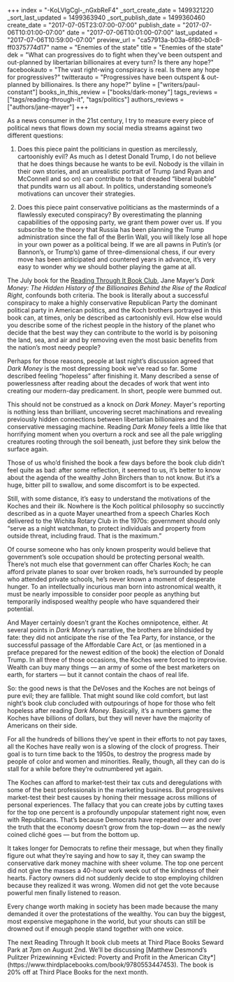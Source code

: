 +++
index = "-KoLVlgCgl-_nGxbReF4"
_sort_create_date = 1499321220
_sort_last_updated = 1499363940
_sort_publish_date = 1499360460
create_date = "2017-07-05T23:07:00-07:00"
publish_date = "2017-07-06T10:01:00-07:00"
date = "2017-07-06T10:01:00-07:00"
last_updated = "2017-07-06T10:59:00-07:00"
preview_url = "ca57913a-b03a-6f80-b0c8-ff0375774d17"
name = "Enemies of the state"
title = "Enemies of the state"
dek = "What can progressives do to fight when they've been outspent and out-planned by libertarian billionaires at every turn? Is there any hope?"
facebookauto = "The vast right-wing conspiracy is real. Is there any hope for progressives?"
twitterauto = "Progressives have been outspent & out-planned by billionaires. Is there any hope?"
byline = ["writers/paul-constant"]
books_in_this_review = ["books/dark-money"]
tags_reviews = ["tags/reading-through-it", "tags/politics"]
authors_reviews = ["authors/jane-mayer"]
+++

As a news consumer in the 21st century, I try to measure every piece of political news that flows down my social media streams against two different questions:

1. Does this piece paint the politicians in question as mercilessly, cartoonishly evil? As much as I detest Donald Trump, I do not believe that he does things because he wants to be evil. Nobody is the villain in their own stories, and an unrealistic portrait of Trump (and Ryan and McConnell and so on) can contribute to that dreaded “liberal bubble” that pundits warn us all about. In politics, understanding someone’s motivations can uncover their strategies.

2. Does this piece paint conservative politicians as the masterminds of a flawlessly executed conspiracy? By overestimating the planning capabilities of the opposing party, we grant them power over us. If you subscribe to the theory that Russia has been planning the Trump administration since the fall of the Berlin Wall, you will likely lose all hope in your own power as a political being. If we are all pawns in Putin’s (or Bannon’s, or Trump’s) game of three-dimensional chess, if our every move has been anticipated and countered years in advance, it’s very easy to wonder why we should bother playing the game at all.

The July book for the [Reading Through It Book Club](https://www.facebook.com/groups/readingthroughit/), Jane Mayer’s *Dark Money: The Hidden History of the Billionaires Behind the Rise of the Radical Right*, confounds both criteria. The book is literally about a successful conspiracy to make a highly conservative Republican Party the dominant political party in American politics, and the Koch brothers portrayed in this book can, at times, only be described as cartoonishly evil. How else would you describe some of the richest people in the history of the planet who decide that the best way they can contribute to the world is by poisoning the land, sea, and air and by removing even the most basic benefits from the nation’s most needy people?

Perhaps for those reasons, people at last night’s discussion agreed that *Dark Money* is the most depressing book we’ve read so far. Some described feeling “hopeless” after finishing it. Many described a sense of powerlessness after reading about the decades of work that went into creating our modern-day predicament. In short, people were bummed out.

This should not be construed as a knock on *Dark Money*. Mayer's reporting is nothing less than brilliant, uncovering secret machinations and revealing previously hidden connections between libertarian billionaires and the conservative messaging machine. Reading *Dark Money* feels a little like that horrifying moment when you overturn a rock and see all the pale wriggling creatures rooting through the soil beneath, just before they sink below the surface again. 

Those of us who’d finished the book a few days before the book club didn’t feel quite as bad: after some reflection, it seemed to us, it’s better to know about the agenda of the wealthy John Birchers than to not know. But it’s a huge, bitter pill to swallow, and some discomfort is to be expected.

Still, with some distance, it’s easy to understand the motivations of the Koches and their ilk. Nowhere is the Koch political philosophy so succinctly described as in a quote Mayer unearthed from a speech Charles Koch delivered to the Wichita Rotary Club in the 1970s:  government should only “serve as a night watchman, to protect individuals and property from outside threat, including fraud. That is the maximum.”

Of course someone who has only known prosperity would believe that government’s sole occupation should be protecting personal wealth. There’s not much else that government can offer Charles Koch; he can afford private planes to soar over broken roads, he’s surrounded by people who attended private schools, he’s never known a moment of desperate hunger. To an intellectually incurious man born into astronomical wealth, it must be nearly impossible to consider poor people as anything but temporarily indisposed wealthy people who have squandered their potential.

And Mayer certainly doesn’t grant the Koches omnipotence, either. At several points in *Dark Money*’s narrative, the brothers are blindsided by fate: they did not anticipate the rise of the Tea Party, for instance, or the successful passage of the Affordable Care Act, or (as mentioned in a preface prepared for the newest edition of the book) the election of Donald Trump. In all three of those occasions, the Koches were forced to improvise. Wealth can buy many things — an army of some of the best marketers on earth, for starters — but it cannot contain the chaos of real life.

So: the good news is that the DeVoses and the Koches are not beings of pure evil; they are fallible. That might sound like cold comfort, but last night’s book club concluded with outpourings of hope for those who felt hopeless after reading *Dark Money*. Basically, it’s a numbers game: the Koches have billions of dollars, but they will never have the majority of Americans on their side.

For all the hundreds of billions they’ve spent in their efforts to not pay taxes, all the Koches have really won is a slowing of the clock of progress. Their goal is to turn time back to the 1950s, to destroy the progress made by people of color and women and minorities. Really, though, all they can do is stall for a while before they’re outnumbered yet again. 

The Koches can afford to market-test their tax cuts and deregulations with some of the best professionals in the marketing business. But progressives market-test their best causes by honing their message across millions of personal experiences. The fallacy that you can create jobs by cutting taxes for the top one percent is a profoundly unpopular statement right now, even with Republicans. That’s because Democrats have repeated over and over the truth that the economy doesn’t grow from the top-down — as the newly coined cliché goes — but from the bottom up. 

It takes longer for Democrats to refine their message, but when they finally figure out what they’re saying and how to say it, they can swamp the conservative dark money machine with sheer volume. The top one percent did not give the masses a 40-hour work week out of the kindness of their hearts. Factory owners did not suddenly decide to stop employing children because they realized it was wrong. Women did not get the vote because powerful men finally listened to reason. 

Every change worth making in society has been made because the many demanded it over the protestations of the wealthy. You can buy the biggest, most expensive megaphone in the world, but your shouts can still be drowned out if enough people stand together with one voice.

<p class="footer">The next Reading Through It book club meets at Third Place Books Seward Park at 7pm on August 2nd. We’ll be discussing [Matthew Desmond’s Pulitzer Prizewinning *Evicted: Poverty and Profit in the American City*](https://www.thirdplacebooks.com/book/9780553447453). The book is 20% off at Third Place Books for the next month.</p>
